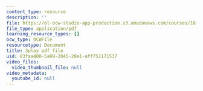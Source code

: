 ```yaml
---
content_type: resource
description: ''
file: https://ol-ocw-studio-app-production.s3.amazonaws.com/courses/18-03sc-differential-equations-fall-2011/83faa4085a99204528e1aff751171537_9KbpbBMThTE.pdf
file_type: application/pdf
learning_resource_types: []
ocw_type: OCWFile
resourcetype: Document
title: 3play pdf file
uid: 83faa408-5a99-2045-28e1-aff751171537
video_files:
  video_thumbnail_file: null
video_metadata:
  youtube_id: null
---
```

